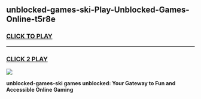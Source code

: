 
## unblocked-games-ski-Play-Unblocked-Games-Online-t5r8e
<h3>
<a href="https://premium76.site?title=unblocked-games-ski&ref=24A">CLICK TO PLAY</a></h3>
<hr>

<h3>
<a href="https://premium76.site?title=unblocked-games-ski&ref=24A">CLICK 2 PLAY</a>
  
</h3>

<a href="https://premium76.site?title=unblocked-games-ski&ref=24A"><img src="https://clearcache.store/games.png"></a>


**unblocked-games-ski games unblocked: Your Gateway to Fun and Accessible Online Gaming**
